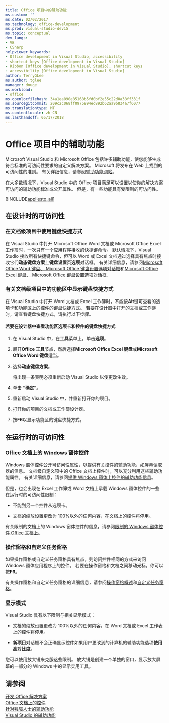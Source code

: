 ```yaml
---
title: Office 项目中的辅助功能
ms.custom: ''
ms.date: 02/02/2017
ms.technology: office-development
ms.prod: visual-studio-dev15
ms.topic: conceptual
dev_langs:
- VB
- CSharp
helpviewer_keywords:
- Office development in Visual Studio, accessibility
- shortcut keys [Office development in Visual Studio]
- Ribbon [Office development in Visual Studio], shortcut keys
- accessibility [Office development in Visual Studio]
author: TerryGLee
ms.author: tglee
manager: douge
ms.workload:
- office
ms.openlocfilehash: 34a1ea090e85168b5fd0bf2e55c22d0a38ff331f
ms.sourcegitcommit: 209c2c068ff0975994ed892b62aa9b834a7f6077
ms.translationtype: MT
ms.contentlocale: zh-CN
ms.lasthandoff: 05/17/2018
---
```

# <a name="accessibility-in-office-projects"></a>Office 项目中的辅助功能
  Microsoft Visual Studio 和 Microsoft Office 包括许多辅助功能，使您能够生成符合标准的可访问性要求的自定义解决方案。 Microsoft 将发布在 Web 上找到的可访问性的准则。 有关详细信息，请参阅[辅助功能网站](http://go.microsoft.com/fwlink/?LinkID=37113)。  

 在大多数情况下，Visual Studio 中的 Office 项目满足可以设置以使你的解决方案可访问的辅助功能标准或公开属性。 但是，有一些功能具有受限制的可访问性。  

 [!INCLUDE[appliesto_all](../vsto/includes/appliesto-all-md.md)]  

## <a name="accessibility-at-design-time"></a>在设计时的可访问性  

### <a name="use-shortcut-keys-in-document-level-projects"></a>在文档级项目中使用键盘快捷方式  
 在 Visual Studio 中打开 Microsoft Office Word 文档或 Microsoft Office Excel 工作簿时，一次只有一个应用程序接收的快捷键命令。 默认情况下，Visual Studio 接收所有快捷键命令，但可以 Word 或 Excel 文档通过选择具有焦点时接收它们**动态键盘方案**上**键盘设置**页**选项**对话框。 有关详细信息，请参阅[Microsoft Office Word 键盘、 Microsoft Office 键盘设置选项对话框](../vsto/microsoft-office-word-keyboard-microsoft-office-keyboard-settings-options-dialog-box.md)和[Microsoft Office Excel 键盘、 Microsoft Office 键盘设置选项对话框](../vsto/microsoft-office-excel-keyboard-microsoft-office-keyboard-settings-options-dialog-box.md).  

### <a name="display-shortcut-keys-for-the-ribbon-in-document-level-projects"></a>有关文档级项目中的功能区中显示键盘快捷方式  
 在 Visual Studio 中打开 Word 文档或 Excel 工作簿时，不能按**Alt**键可查看的选项卡和功能区上的控件的键盘快捷方式。 若要在设计器中打开的文档或工作簿时，请查看键盘快捷方式，请执行以下步骤。  

#### <a name="to-view-shortcut-keys-for-ribbon-tabs-and-controls-in-the-designer"></a>若要在设计器中查看功能区选项卡和控件的键盘快捷方式  

1.  在 Visual Studio 中，在**工具**菜单上，单击**选项**。  

2.  展开**Office 工具**节点，然后选择**Microsoft Office Excel 键盘**或**Microsoft Office Word 键盘**适当。  

3.  选择**动态键盘方案**。  

     将出现一条表明必须重新启动 Visual Studio 以使更改生效。  

4.  单击 **“确定”**。  

5.  重新启动 Visual Studio 中，并重新打开你的项目。  

6.  打开你的项目的文档或工作簿设计器。  

7.  按**F6**以显示功能区的键盘快捷方式。  

## <a name="accessibility-at-runtime"></a>在运行时的可访问性  

### <a name="windows-forms-controls-on-office-documents"></a>Office 文档上的 Windows 窗体控件  
 Windows 窗体控件公开可访问性属性，以提供有关控件的辅助功能，如屏幕读取器的信息。 文档级自定义项中的 Office 文档上控件时，可以充分利用这些辅助功能属性。 有关详细信息，请参阅[提供 Windows 窗体上控件的辅助功能信息](/dotnet/framework/winforms/controls/providing-accessibility-information-for-controls-on-a-windows-form)。  

 但是，也会出现在 Excel 工作簿或 Word 文档上承载 Windows 窗体控件的一些在运行时的可访问性限制：  

-   不能到另一个控件从选项卡。  

-   文档的缩放设置更改为 100%以外的任何内容，在文档上的控件将停用。  

 有关限制的文档上的 Windows 窗体控件的信息，请参阅[限制的 Windows 窗体控件 Office 文档上](../vsto/limitations-of-windows-forms-controls-on-office-documents.md)。  

### <a name="actions-panes-and-custom-task-panes"></a>操作窗格和自定义任务窗格  
 如果操作窗格或自定义任务窗格具有焦点，则访问控件相同的方式来访问 Windows 窗体应用程序上的控件。 若要在操作窗格和文档之间移动光标，你可以按**F6**。  

 有关操作窗格和自定义任务窗格的详细信息，请参阅[操作窗格概述](../vsto/actions-pane-overview.md)和[自定义任务窗格](../vsto/custom-task-panes.md)。  

### <a name="display-modes"></a>显示模式  
 Visual Studio 具有以下限制与相关显示模式：  

-   文档的缩放设置更改为 100%以外的任何内容，在 Word 文档或 Excel 工作表上的控件将停用。  

-   **新项目**对话框不会正确显示控件如果用户更改到的计算机的辅助功能选项**使用高对比度**。  

 您可以使用放大镜来克服这些限制。 放大镜是创建一个单独的窗口，显示放大屏幕的一部分的 Windows 中的显示实用工具。  

## <a name="see-also"></a>请参阅  
 [开发 Office 解决方案](../vsto/developing-office-solutions.md)   
 [Office 文档上的控件](../vsto/controls-on-office-documents.md)   
 [针对残障人士的辅助功能](/visualstudio/ide/reference/accessibility-for-people-with-disabilities)   
 [Visual Studio 的辅助功能](/visualstudio/ide/reference/accessibility-features-of-visual-studio)  
